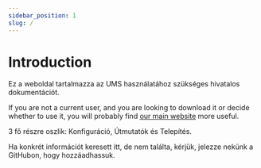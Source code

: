 ```yaml
---
sidebar_position: 1
slug: /
---
```


# Introduction

Ez a weboldal tartalmazza az UMS használatához szükséges hivatalos dokumentációt.

If you are not a current user, and you are looking to download it or decide whether to use it, you will probably find [our main website](https://www.universalmediaserver.com) more useful.

3 fő részre oszlik: Konfiguráció, Útmutatók és Telepítés.

Ha konkrét információt keresett itt, de nem találta, kérjük, jelezze nekünk a GitHubon, hogy hozzáadhassuk.
